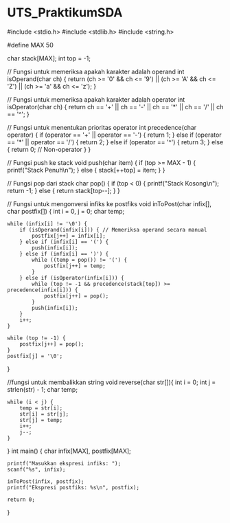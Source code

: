 # UTS_PraktikumSDA
#include <stdio.h>
#include <stdlib.h>
#include <string.h>

#define MAX 50

char stack[MAX];
int top = -1;

// Fungsi untuk memeriksa apakah karakter adalah operand 
int isOperand(char ch) {
    return (ch >= '0' && ch <= '9') || (ch >= 'A' && ch <= 'Z') || (ch >= 'a' && ch <= 'z');
}

// Fungsi untuk memeriksa apakah karakter adalah operator 
int isOperator(char ch) {
    return ch == '+' || ch == '-' || ch == '*' || ch == '/' || ch == '^';
}

// Fungsi untuk menentukan prioritas operator
int precedence(char operator) {
    if (operator == '+' || operator == '-') {
        return 1;
    } else if (operator == '*' || operator == '/') {
        return 2;
    } else if (operator == '^') {
        return 3;
    } else {
        return 0; // Non-operator
    }
}

// Fungsi push ke stack
void push(char item) {
    if (top >= MAX - 1) {
        printf("Stack Penuh\n");
    } else {
        stack[++top] = item;
    }
}

// Fungsi pop dari stack
char pop() {
    if (top < 0) {
        printf("Stack Kosong\n");
        return -1;
    } else {
        return stack[top--];
    }
}

// Fungsi untuk mengonversi infiks ke postfiks
void inToPost(char infix[], char postfix[]) {
    int i = 0, j = 0;
    char temp;

    while (infix[i] != '\0') {
        if (isOperand(infix[i])) { // Memeriksa operand secara manual
            postfix[j++] = infix[i];
        } else if (infix[i] == '(') {
            push(infix[i]);
        } else if (infix[i] == ')') {
            while ((temp = pop()) != '(') {
                postfix[j++] = temp;
            }
        } else if (isOperator(infix[i])) {
            while (top != -1 && precedence(stack[top]) >= precedence(infix[i])) {
                postfix[j++] = pop();
            }
            push(infix[i]);
        }
        i++;
    }

    while (top != -1) {
        postfix[j++] = pop();
    }
    postfix[j] = '\0';
}

//fungsi untuk membalikkan string
void reverse(char str[]){
    int i = 0;
    int j = strlen(str) - 1;
    char temp;

    while (i < j) {
        temp = str[i];
        str[i] = str[j];
        str[j] = temp;
        i++;
        j--;
    }
}
int main() {
    char infix[MAX], postfix[MAX];

    printf("Masukkan ekspresi infiks: ");
    scanf("%s", infix);

    inToPost(infix, postfix);
    printf("Ekspresi postfiks: %s\n", postfix);

    return 0;
}
